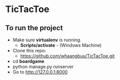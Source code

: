 # TicTacToe

## To run the project

* Make sure **virtualenv** is running.
    * **Scripts/activate** - (Windows Machine)
* Clone this repo:
    * https://github.com/whaangbuu/TicTacToe.git
* cd **boardgame**
* python manage.py runserver
* Go to http://127.0.0.1:8000
